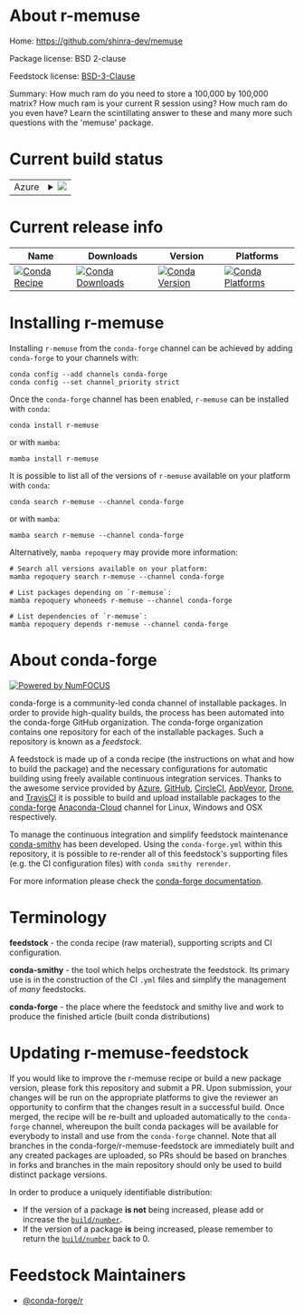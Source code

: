 About r-memuse
==============

Home: https://github.com/shinra-dev/memuse

Package license: BSD 2-clause

Feedstock license: [BSD-3-Clause](https://github.com/conda-forge/r-memuse-feedstock/blob/main/LICENSE.txt)

Summary: How much ram do you need to store a 100,000 by 100,000 matrix? How much ram is your current R session using? How much ram do you even have? Learn the scintillating answer to these and many more such questions with the 'memuse' package.

Current build status
====================


<table>
    
  <tr>
    <td>Azure</td>
    <td>
      <details>
        <summary>
          <a href="https://dev.azure.com/conda-forge/feedstock-builds/_build/latest?definitionId=1348&branchName=main">
            <img src="https://dev.azure.com/conda-forge/feedstock-builds/_apis/build/status/r-memuse-feedstock?branchName=main">
          </a>
        </summary>
        <table>
          <thead><tr><th>Variant</th><th>Status</th></tr></thead>
          <tbody><tr>
              <td>linux_64_r_base4.1</td>
              <td>
                <a href="https://dev.azure.com/conda-forge/feedstock-builds/_build/latest?definitionId=1348&branchName=main">
                  <img src="https://dev.azure.com/conda-forge/feedstock-builds/_apis/build/status/r-memuse-feedstock?branchName=main&jobName=linux&configuration=linux%20linux_64_r_base4.1" alt="variant">
                </a>
              </td>
            </tr><tr>
              <td>linux_64_r_base4.2</td>
              <td>
                <a href="https://dev.azure.com/conda-forge/feedstock-builds/_build/latest?definitionId=1348&branchName=main">
                  <img src="https://dev.azure.com/conda-forge/feedstock-builds/_apis/build/status/r-memuse-feedstock?branchName=main&jobName=linux&configuration=linux%20linux_64_r_base4.2" alt="variant">
                </a>
              </td>
            </tr><tr>
              <td>osx_64_r_base4.1</td>
              <td>
                <a href="https://dev.azure.com/conda-forge/feedstock-builds/_build/latest?definitionId=1348&branchName=main">
                  <img src="https://dev.azure.com/conda-forge/feedstock-builds/_apis/build/status/r-memuse-feedstock?branchName=main&jobName=osx&configuration=osx%20osx_64_r_base4.1" alt="variant">
                </a>
              </td>
            </tr><tr>
              <td>osx_64_r_base4.2</td>
              <td>
                <a href="https://dev.azure.com/conda-forge/feedstock-builds/_build/latest?definitionId=1348&branchName=main">
                  <img src="https://dev.azure.com/conda-forge/feedstock-builds/_apis/build/status/r-memuse-feedstock?branchName=main&jobName=osx&configuration=osx%20osx_64_r_base4.2" alt="variant">
                </a>
              </td>
            </tr><tr>
              <td>win_64</td>
              <td>
                <a href="https://dev.azure.com/conda-forge/feedstock-builds/_build/latest?definitionId=1348&branchName=main">
                  <img src="https://dev.azure.com/conda-forge/feedstock-builds/_apis/build/status/r-memuse-feedstock?branchName=main&jobName=win&configuration=win%20win_64_" alt="variant">
                </a>
              </td>
            </tr>
          </tbody>
        </table>
      </details>
    </td>
  </tr>
</table>

Current release info
====================

| Name | Downloads | Version | Platforms |
| --- | --- | --- | --- |
| [![Conda Recipe](https://img.shields.io/badge/recipe-r--memuse-green.svg)](https://anaconda.org/conda-forge/r-memuse) | [![Conda Downloads](https://img.shields.io/conda/dn/conda-forge/r-memuse.svg)](https://anaconda.org/conda-forge/r-memuse) | [![Conda Version](https://img.shields.io/conda/vn/conda-forge/r-memuse.svg)](https://anaconda.org/conda-forge/r-memuse) | [![Conda Platforms](https://img.shields.io/conda/pn/conda-forge/r-memuse.svg)](https://anaconda.org/conda-forge/r-memuse) |

Installing r-memuse
===================

Installing `r-memuse` from the `conda-forge` channel can be achieved by adding `conda-forge` to your channels with:

```
conda config --add channels conda-forge
conda config --set channel_priority strict
```

Once the `conda-forge` channel has been enabled, `r-memuse` can be installed with `conda`:

```
conda install r-memuse
```

or with `mamba`:

```
mamba install r-memuse
```

It is possible to list all of the versions of `r-memuse` available on your platform with `conda`:

```
conda search r-memuse --channel conda-forge
```

or with `mamba`:

```
mamba search r-memuse --channel conda-forge
```

Alternatively, `mamba repoquery` may provide more information:

```
# Search all versions available on your platform:
mamba repoquery search r-memuse --channel conda-forge

# List packages depending on `r-memuse`:
mamba repoquery whoneeds r-memuse --channel conda-forge

# List dependencies of `r-memuse`:
mamba repoquery depends r-memuse --channel conda-forge
```


About conda-forge
=================

[![Powered by
NumFOCUS](https://img.shields.io/badge/powered%20by-NumFOCUS-orange.svg?style=flat&colorA=E1523D&colorB=007D8A)](https://numfocus.org)

conda-forge is a community-led conda channel of installable packages.
In order to provide high-quality builds, the process has been automated into the
conda-forge GitHub organization. The conda-forge organization contains one repository
for each of the installable packages. Such a repository is known as a *feedstock*.

A feedstock is made up of a conda recipe (the instructions on what and how to build
the package) and the necessary configurations for automatic building using freely
available continuous integration services. Thanks to the awesome service provided by
[Azure](https://azure.microsoft.com/en-us/services/devops/), [GitHub](https://github.com/),
[CircleCI](https://circleci.com/), [AppVeyor](https://www.appveyor.com/),
[Drone](https://cloud.drone.io/welcome), and [TravisCI](https://travis-ci.com/)
it is possible to build and upload installable packages to the
[conda-forge](https://anaconda.org/conda-forge) [Anaconda-Cloud](https://anaconda.org/)
channel for Linux, Windows and OSX respectively.

To manage the continuous integration and simplify feedstock maintenance
[conda-smithy](https://github.com/conda-forge/conda-smithy) has been developed.
Using the ``conda-forge.yml`` within this repository, it is possible to re-render all of
this feedstock's supporting files (e.g. the CI configuration files) with ``conda smithy rerender``.

For more information please check the [conda-forge documentation](https://conda-forge.org/docs/).

Terminology
===========

**feedstock** - the conda recipe (raw material), supporting scripts and CI configuration.

**conda-smithy** - the tool which helps orchestrate the feedstock.
                   Its primary use is in the construction of the CI ``.yml`` files
                   and simplify the management of *many* feedstocks.

**conda-forge** - the place where the feedstock and smithy live and work to
                  produce the finished article (built conda distributions)


Updating r-memuse-feedstock
===========================

If you would like to improve the r-memuse recipe or build a new
package version, please fork this repository and submit a PR. Upon submission,
your changes will be run on the appropriate platforms to give the reviewer an
opportunity to confirm that the changes result in a successful build. Once
merged, the recipe will be re-built and uploaded automatically to the
`conda-forge` channel, whereupon the built conda packages will be available for
everybody to install and use from the `conda-forge` channel.
Note that all branches in the conda-forge/r-memuse-feedstock are
immediately built and any created packages are uploaded, so PRs should be based
on branches in forks and branches in the main repository should only be used to
build distinct package versions.

In order to produce a uniquely identifiable distribution:
 * If the version of a package **is not** being increased, please add or increase
   the [``build/number``](https://docs.conda.io/projects/conda-build/en/latest/resources/define-metadata.html#build-number-and-string).
 * If the version of a package **is** being increased, please remember to return
   the [``build/number``](https://docs.conda.io/projects/conda-build/en/latest/resources/define-metadata.html#build-number-and-string)
   back to 0.

Feedstock Maintainers
=====================

* [@conda-forge/r](https://github.com/conda-forge/r/)

